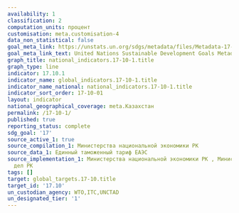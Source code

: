 ```yaml
---
availability: 1
classification: 2
computation_units: процент
customisation: meta.customisation-4
data_non_statistical: false
goal_meta_link: https://unstats.un.org/sdgs/metadata/files/Metadata-17-10-01.pdf
goal_meta_link_text: United Nations Sustainable Development Goals Metadata (pdf 468kB)
graph_title: national_indicators.17-10-1.title
graph_type: line
indicator: 17.10.1
indicator_name: global_indicators.17-10-1.title
indicator_name_national: national_indicators.17-10-1.title
indicator_sort_order: 17-10-01
layout: indicator
national_geographical_coverage: meta.Казахстан
permalink: /17-10-1/
published: true
reporting_status: complete
sdg_goal: '17'
source_active_1: true
source_compilation_1: Министерства национальной экономики РК
source_data_1: Единный таможенный тариф ЕАЭС
source_implementation_1: Министерства национальной экономики РК , Министерство иностранных
  дел РК
tags: []
target: global_targets.17-10.title
target_id: '17.10'
un_custodian_agency: WTO,ITC,UNCTAD
un_designated_tier: '1'
---
```

